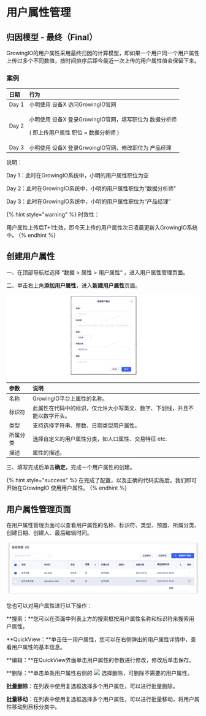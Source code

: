 # 用户属性管理

## 归因模型 - 最终（Final） <a id="gui-yin-mo-xing"></a>

GrowingIO的用户属性采用最终归因的计算模型，即如果一个用户同一个用户属性上传过多个不同数值，按时间排序后距今最近一次上传的用户属性值会保留下来。

### 案例

<table>
  <thead>
    <tr>
      <th style="text-align:left">&#x65E5;&#x671F;</th>
      <th style="text-align:left">&#x884C;&#x4E3A;</th>
    </tr>
  </thead>
  <tbody>
    <tr>
      <td style="text-align:left">Day 1</td>
      <td style="text-align:left">&#x5C0F;&#x660E;&#x4F7F;&#x7528; &#x8BBE;&#x5907;X &#x8BBF;&#x95EE;GrowingIO&#x5B98;&#x7F51;</td>
    </tr>
    <tr>
      <td style="text-align:left">Day 2</td>
      <td style="text-align:left">
        <p>&#x5C0F;&#x660E;&#x4F7F;&#x7528; &#x8BBE;&#x5907;X &#x767B;&#x5F55;GrowingIO&#x5B98;&#x7F51;&#xFF0C;&#x586B;&#x5199;&#x804C;&#x4F4D;&#x4E3A;
          &#x6570;&#x636E;&#x5206;&#x6790;&#x5E08;</p>
        <p>( &#x5373;&#x4E0A;&#x4F20;&#x7528;&#x6237;&#x5C5E;&#x6027; &#x804C;&#x4F4D;
          = &#x6570;&#x636E;&#x5206;&#x6790;&#x5E08; )</p>
      </td>
    </tr>
    <tr>
      <td style="text-align:left">Day 3</td>
      <td style="text-align:left">&#x5C0F;&#x660E;&#x4F7F;&#x7528; &#x8BBE;&#x5907;X &#x767B;&#x5F55;GrwoingIO&#x5B98;&#x7F51;&#xFF0C;&#x4FEE;&#x6539;&#x804C;&#x4F4D;&#x4E3A;
        &#x4EA7;&#x54C1;&#x7ECF;&#x7406;</td>
    </tr>
  </tbody>
</table>

说明：

Day 1：此时在GrowingIO系统中，小明的用户属性职位为空

Day 2：此时在GrowingIO系统中，小明的用户属性职位为“数据分析师”

Day 3：此时在GrowingIO系统中，小明的用户属性职位为“产品经理”

{% hint style="warning" %}
时效性：

用户属性上传后T+1生效，即今天上传的用户属性次日凌晨更新入GrowingIO系统中。
{% endhint %}

## 创建用户属性

一、在顶部导航栏选择 “数据 &gt; 属性 &gt; 用户属性“ ，进入用户属性管理页面。

二、单击右上角**添加用户属性**，进入**新建用户属性**页面。

![](../../../../../.gitbook/assets/image%20%28504%29.png)

| 参数 | 说明 |
| :--- | :--- |
| 名称 | GrowingIO平台上属性的名称。 |
| 标识符 | 此属性在代码中的标识，仅允许大小写英文、数字、下划线，并且不能以数字开头。 |
| 类型 | 支持选择字符串、整数、日期类型用户属性。 |
| 所属分类 | 选择自定义的用户属性分类，如人口属性、交易特征 etc. |
| 描述 | 属性的描述。 |

三、填写完成后单击**确定**，完成一个用户属性的创建。

{% hint style="success" %}
在完成了配置，以及正确的代码实施后。我们即可开始在GrowingIO 使用用户属性。
{% endhint %}

## 用户属性管理页面

在用户属性管理页面可以查看用户属性的名称、标识符、类型、预置、所属分类、创建日期、创建人、最后编辑时间。

![](../../../../../.gitbook/assets/image%20%28499%29.png)

您也可以对用户属性进行以下操作：

**搜索：**您可以在页面中列表上方的搜索框按用户属性名称和标识符来搜索用户属性。

**QuickView：**单击任一用户属性，您可以在右侧弹出的用户属性详情中，查看用户属性的基本信息。

**编辑：**在QuickView界面单击用户属性的参数进行修改，修改后单击保存。

**删除：**单击单条用户属性右侧的 ![](https://docs.growingio.com/.gitbook/assets/-Lo08UtW7H58ehFKeZ4g-LsycTyZaItbL8_Wigcx-LsyfkaafJ-8X2utJ9BbE782B9E782B9E782B9.png) 选择删除，可删除不需要的用户属性。

**批量删除**：在列表中使用复选框选择多个用户属性，可以进行批量删除。

**批量移动**：在列表中使用复选框选择多个用户属性，可以进行批量移动，将用户属性移动到目标分类中。

